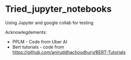 # Tried_jupyter_notebooks
Using Jupyter and google collab for testing 

Acknowlegdements:
* PPLM - Code from Uber AI
* Bert tutorials - code from https://github.com/aniruddhachoudhury/BERT-Tutorials
